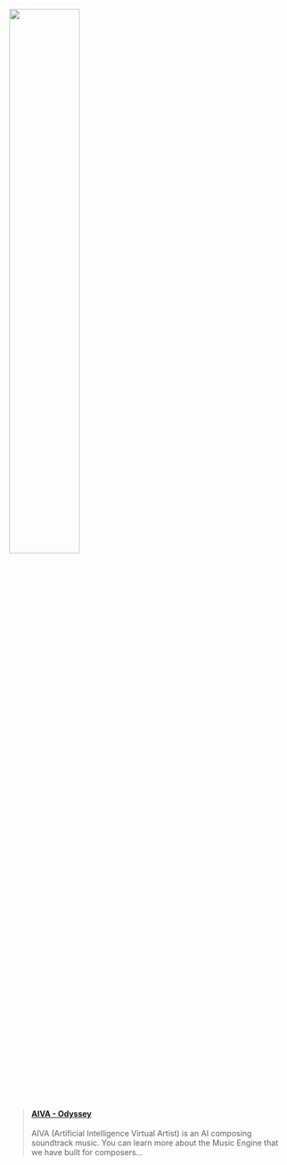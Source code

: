 [<img src="https://res.cloudinary.com/dimensione3-srl/image/upload/v1594023114/ZanottaProva/aiva.jpg" width="50%">](https://www.youtube.com/watch?v=IPEfvJn7aDE&list=PLv7BOfa4CxsGGzvY6ZfXptErtS1V6kMjD&index=4>)


<blockquote class="embedly-card"><h4><a href="https://www.youtube.com/watch?v=IPEfvJn7aDE&list=PLv7BOfa4CxsGGzvY6ZfXptErtS1V6kMjD&index=4">AIVA - Odyssey</a></h4><p>AIVA (Artificial Intelligence Virtual Artist) is an AI composing soundtrack music. You can learn more about the Music Engine that we have built for composers...</p></blockquote>
<script async src="//cdn.embedly.com/widgets/platform.js" charset="UTF-8"></script>